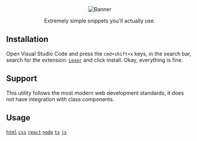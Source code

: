 <div align="center">
	<img src="https://binsta.dev/api/v1/files/12nFwjqTVK/transform?format=webp&size=lg&quality=best" alt="Banner" />
	<p>Extremely simple snippets you'll actually use.</p>
</div>

## Installation

Open Visual Studio Code and press the `cmd+shift+x` keys, in the search bar, search for the extension: [`Lexer`](https://marketplace.visualstudio.com/items?itemName=inumaki.lexer) and click install. Okay, everything is fine.

## Support

This utility follows the most modern web development standards, it does not have integration with class components.

## Usage

[`html`](./docs/html.md) 
[`css`](./docs/css.md) 
[`react`](./docs/react.md) 
[`node`](./docs/node.md)
[`ts`](./docs/ts.md)
[`js`](./docs/js.md)
